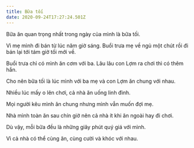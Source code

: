 ```yaml
---
title: Bữa tối
date: 2020-09-24T17:27:24.501Z
---
```


Bữa ăn quan trọng nhất trong ngày của mình là bữa tối.

Vì mẹ mình đi bán từ lúc năm giờ sáng. Buổi trưa mẹ về ngủ một chút rồi đi bán lại tới tám giờ tối mới về.

Buổi trưa chỉ có mình ăn cơm với ba. Lâu lâu con Lợm ra chơi thì có thêm hắn.

Cho nên bữa tối là lúc mình với ba mẹ và con Lợm ăn chung với nhau.

Nhiều lúc mấy o lên chơi, cả nhà ăn uống linh đình.

Mọi người kêu mình ăn chung nhưng mình vẫn muốn đợi mẹ.

Nhà mình toàn ăn sau chín giờ nên cả nhà ít khi ăn ngoài hay đi chơi.

Dù vậy, mỗi bữa đều là những giây phút quý giá với mình.

Vì cả nhà có thể cùng ăn, cùng cười và khóc với nhau.

